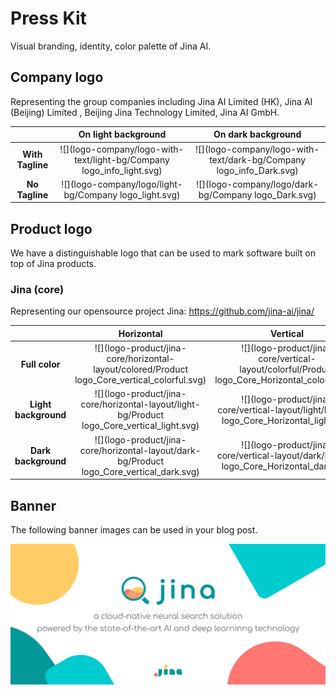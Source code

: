 # Press Kit

Visual branding, identity, color palette of Jina AI.

## Company logo

Representing the group companies including Jina AI Limited (HK), Jina AI (Beijing) Limited , Beijing Jina Technology Limited, Jina AI GmbH. 

| |**On light background** | **On dark background** |
|:---: | :---: | :---: |
| **With Tagline** |  ![](logo-company/logo-with-text/light-bg/Company logo_info_light.svg) | ![](logo-company/logo-with-text/dark-bg/Company logo_info_Dark.svg)|
| **No Tagline** | ![](logo-company/logo/light-bg/Company logo_light.svg) | ![](logo-company/logo/dark-bg/Company logo_Dark.svg)|


## Product logo

We have a distinguishable logo that can be used to mark software built on top of Jina products.

### Jina (core)

Representing our opensource project Jina: https://github.com/jina-ai/jina/

| | **Horizontal** | **Vertical** | **No Tagline** |
| :---: | :---: | :---: | :---: |
| **Full color** | ![](logo-product/jina-core/horizontal-layout/colored/Product logo_Core_vertical_colorful.svg) | ![](logo-product/jina-core/vertical-layout/colorful/Product logo_Core_Horizontal_colorful.svg)| ![](logo-product/jina-core/logo-only/colored/Product logo_Core_Colorful.svg) |
| **Light background** | ![](logo-product/jina-core/horizontal-layout/light-bg/Product logo_Core_vertical_light.svg) | ![](logo-product/jina-core/vertical-layout/light/Product logo_Core_Horizontal_light.svg) | ![](logo-product/jina-core/logo-only/light-bg/Product logo_Core_light.svg) |
| **Dark background** | ![](logo-product/jina-core/horizontal-layout/dark-bg/Product logo_Core_vertical_dark.svg) | ![](logo-product/jina-core/vertical-layout/dark/Product logo_Core_Horizontal_dark.svg) | ![](logo-product/jina-core/logo-only/dark-bg/Product logo_Core_Dark.svg) |


## Banner

The following banner images can be used in your blog post.

![](social/banner.jpg)
